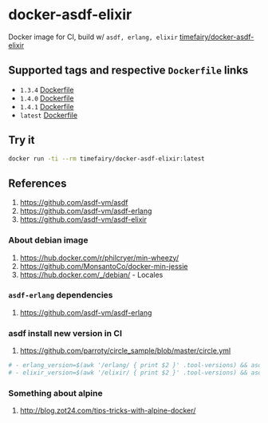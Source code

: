 # docker-asdf-elixir

Docker image for CI, build w/ `asdf, erlang, elixir` [timefairy/docker-asdf-elixir](https://hub.docker.com/r/timefairy/docker-asdf-elixir/)


## Supported tags and respective `Dockerfile` links

-   `1.3.4` [Dockerfile](https://github.com/luckynum7/docker-asdf-elixir/blob/1.3.4/Dockerfile)
-   `1.4.0` [Dockerfile](https://github.com/luckynum7/docker-asdf-elixir/blob/1.4.0/Dockerfile)
-   `1.4.1` [Dockerfile](https://github.com/luckynum7/docker-asdf-elixir/blob/1.4.1/Dockerfile)
-   `latest` [Dockerfile](https://github.com/luckynum7/docker-asdf-elixir/blob/master/Dockerfile)


## Try it

```bash
docker run -ti --rm timefairy/docker-asdf-elixir:latest
```


## References

1.  <https://github.com/asdf-vm/asdf>
2.  <https://github.com/asdf-vm/asdf-erlang>
3.  <https://github.com/asdf-vm/asdf-elixir>


### About debian image

1.  <https://hub.docker.com/r/philcryer/min-wheezy/>
2.  <https://github.com/MonsantoCo/docker-min-jessie>
3.  <https://hub.docker.com/_/debian/> - Locales


### `asdf-erlang` dependencies

1.  <https://github.com/asdf-vm/asdf-erlang>


### asdf install new version in CI

1.  <https://github.com/parroty/circle_sample/blob/master/circle.yml>

```yaml
# - erlang_version=$(awk '/erlang/ { print $2 }' .tool-versions) && asdf install erlang ${erlang_version}
# - elixir_version=$(awk '/elixir/ { print $2 }' .tool-versions) && asdf install elixir ${elixir_version}
```


### Something about alpine

1.  <http://blog.zot24.com/tips-tricks-with-alpine-docker/>
